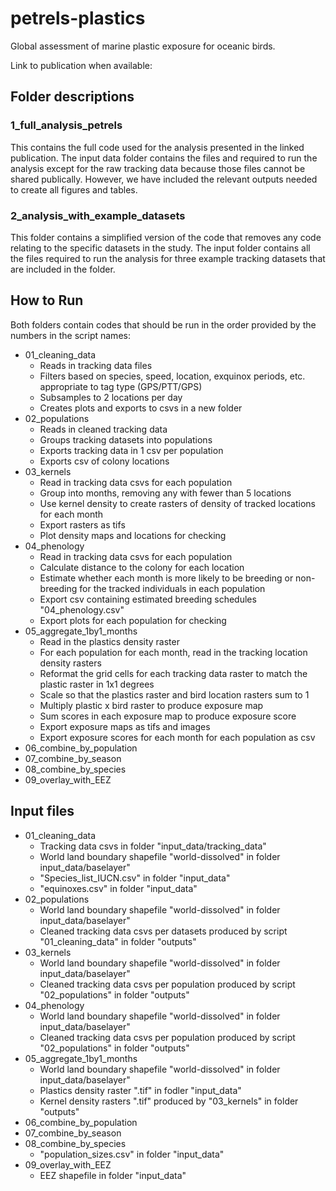 # petrels-plastics
Global assessment of marine plastic exposure for oceanic birds.

Link to publication when available: 

## Folder descriptions

### 1_full_analysis_petrels
This contains the full code used for the analysis presented in the linked publication. 
The input data folder contains the files and required to run the analysis except for the raw tracking data because those files cannot be shared publically. However, we have included the relevant outputs needed to create all figures and tables. 

### 2_analysis_with_example_datasets
This folder contains a simplified version of the code that removes any code relating to the specific datasets in the study. The input folder contains all the files required to run the analysis for three example tracking datasets that are included in the folder.

## How to Run
Both folders contain codes that should be run in the order provided by the numbers in the script names:
- 01_cleaning_data
  - Reads in tracking data files
  - Filters based on species, speed, location, exquinox periods, etc. appropriate to tag type (GPS/PTT/GPS)
  - Subsamples to 2 locations per day
  - Creates plots and exports to csvs in a new folder
- 02_populations
  -  Reads in cleaned tracking data
  -  Groups tracking datasets into populations
  -  Exports tracking data in 1 csv per population
  -  Exports csv of colony locations
- 03_kernels
  - Read in tracking data csvs for each population
  - Group into months, removing any with fewer than 5 locations
  - Use kernel density to create rasters of density of tracked locations for each month
  - Export rasters as tifs
  - Plot density maps and locations for checking
- 04_phenology
  - Read in tracking data csvs for each population
  - Calculate distance to the colony for each location
  - Estimate whether each month is more likely to be breeding or non-breeding for the tracked individuals in each population
  - Export csv containing estimated breeding schedules "04_phenology.csv"
  - Export plots for each population for checking
- 05_aggregate_1by1_months
  - Read in the plastics density raster
  - For each population for each month, read in the tracking location density rasters
  - Reformat the grid cells for each tracking data raster to match the plastic raster in 1x1 degrees
  - Scale so that the plastics raster and bird location rasters sum to 1
  - Multiply plastic x bird raster to produce exposure map
  - Sum scores in each exposure map to produce exposure score
  - Export exposure maps as tifs and images
  - Export exposure scores for each month for each population as csv
- 06_combine_by_population
- 07_combine_by_season
- 08_combine_by_species
- 09_overlay_with_EEZ


## Input files
- 01_cleaning_data
  - Tracking data csvs in folder "input_data/tracking_data"
  - World land boundary shapefile "world-dissolved" in folder input_data/baselayer"
  - "Species_list_IUCN.csv" in folder "input_data"
  - "equinoxes.csv" in folder "input_data"
- 02_populations
  - World land boundary shapefile "world-dissolved" in folder input_data/baselayer"
  - Cleaned tracking data csvs per datasets produced by script "01_cleaning_data" in folder "outputs"
- 03_kernels
  - World land boundary shapefile "world-dissolved" in folder input_data/baselayer"
  - Cleaned tracking data csvs per population produced by script "02_populations" in folder "outputs"
- 04_phenology
  - World land boundary shapefile "world-dissolved" in folder input_data/baselayer"
  - Cleaned tracking data csvs per population produced by script "02_populations" in folder "outputs"
- 05_aggregate_1by1_months
  - World land boundary shapefile "world-dissolved" in folder input_data/baselayer"
  - Plastics density raster ".tif" in fodler "input_data"
  - Kernel density rasters ".tif" produced by "03_kernels" in folder "outputs"
- 06_combine_by_population
- 07_combine_by_season
- 08_combine_by_species
  - "population_sizes.csv" in folder "input_data"
- 09_overlay_with_EEZ
  - EEZ shapefile in folder "input_data"


